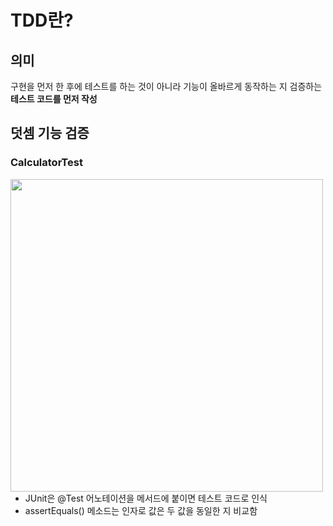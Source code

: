 # TDD란?

## 의미

구현을 먼저 한 후에 테스트를 하는 것이 아니라 기능이 올바르게 동작하는 지 검증하는 **테스트 코드를 먼저 작성**



## 덧셈 기능 검증

### CalculatorTest

<img src="/Users/hjmac/Desktop/스크린샷 2023-05-16 오후 11.12.43.png" width="500" style="float: left"/>

- JUnit은 @Test 어노테이션을 메서드에 붙이면 테스트 코드로 인식
- assertEquals() 메소드는 인자로 값은 두 값을 동일한 지 비교함

